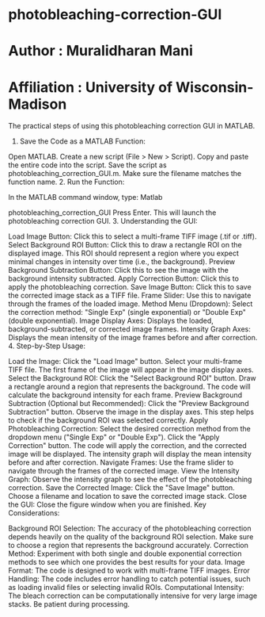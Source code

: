 # photobleaching-correction-GUI
# Author : Muralidharan Mani 
# Affiliation : University of Wisconsin-Madison
The practical steps of using this photobleaching correction GUI in MATLAB.

1. Save the Code as a MATLAB Function:

Open MATLAB.
Create a new script (File > New > Script).
Copy and paste the entire code into the script.
Save the script as photobleaching_correction_GUI.m. Make sure the filename matches the function name.
2. Run the Function:

In the MATLAB command window, type:
Matlab

photobleaching_correction_GUI
Press Enter. This will launch the photobleaching correction GUI.
3. Understanding the GUI:

Load Image Button:
Click this to select a multi-frame TIFF image (.tif or .tiff).
Select Background ROI Button:
Click this to draw a rectangle ROI on the displayed image. This ROI should represent a region where you expect minimal changes in intensity over time (i.e., the background).
Preview Background Subtraction Button:
Click this to see the image with the background intensity subtracted.
Apply Correction Button:
Click this to apply the photobleaching correction.
Save Image Button:
Click this to save the corrected image stack as a TIFF file.
Frame Slider:
Use this to navigate through the frames of the loaded image.
Method Menu (Dropdown):
Select the correction method: "Single Exp" (single exponential) or "Double Exp" (double exponential).
Image Display Axes:
Displays the loaded, background-subtracted, or corrected image frames.
Intensity Graph Axes:
Displays the mean intensity of the image frames before and after correction.
4. Step-by-Step Usage:

Load the Image:
Click the "Load Image" button.
Select your multi-frame TIFF file.
The first frame of the image will appear in the image display axes.
Select the Background ROI:
Click the "Select Background ROI" button.
Draw a rectangle around a region that represents the background.
The code will calculate the background intensity for each frame.
Preview Background Subtraction (Optional but Recommended):
Click the "Preview Background Subtraction" button.
Observe the image in the display axes. This step helps to check if the background ROI was selected correctly.
Apply Photobleaching Correction:
Select the desired correction method from the dropdown menu ("Single Exp" or "Double Exp").
Click the "Apply Correction" button.
The code will apply the correction, and the corrected image will be displayed.
The intensity graph will display the mean intensity before and after correction.
Navigate Frames:
Use the frame slider to navigate through the frames of the corrected image.
View the Intensity Graph:
Observe the intensity graph to see the effect of the photobleaching correction.
Save the Corrected Image:
Click the "Save Image" button.
Choose a filename and location to save the corrected image stack.
Close the GUI:
Close the figure window when you are finished.
Key Considerations:

Background ROI Selection: The accuracy of the photobleaching correction depends heavily on the quality of the background ROI selection. Make sure to choose a region that represents the background accurately.
Correction Method: Experiment with both single and double exponential correction methods to see which one provides the best results for your data.
Image Format: The code is designed to work with multi-frame TIFF images.
Error Handling: The code includes error handling to catch potential issues, such as loading invalid files or selecting invalid ROIs.
Computational Intensity: The bleach correction can be computationally intensive for very large image stacks. Be patient during processing.

